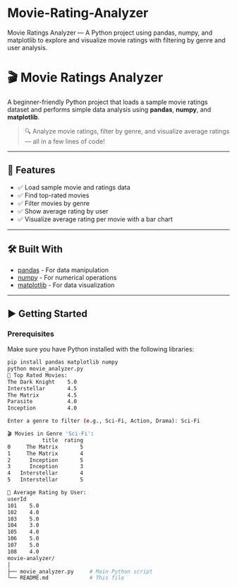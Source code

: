 # Movie-Rating-Analyzer
 Movie Ratings Analyzer — A Python project using pandas, numpy, and matplotlib to explore and visualize movie ratings with filtering by genre and user analysis.
# 🎬 Movie Ratings Analyzer

A beginner-friendly Python project that loads a sample movie ratings dataset and performs simple data analysis using **pandas**, **numpy**, and **matplotlib**.

> 🔍 Analyze movie ratings, filter by genre, and visualize average ratings — all in a few lines of code!

---

## 📌 Features

- ✅ Load sample movie and ratings data
- ✅ Find top-rated movies
- ✅ Filter movies by genre
- ✅ Show average rating by user
- ✅ Visualize average rating per movie with a bar chart

---

## 🛠️ Built With

- [pandas](https://pandas.pydata.org/) - For data manipulation
- [numpy](https://numpy.org/) - For numerical operations
- [matplotlib](https://matplotlib.org/) - For data visualization

---

## ▶️ Getting Started

### Prerequisites

Make sure you have Python installed with the following libraries:

```bash
pip install pandas matplotlib numpy
python movie_analyzer.py
🎥 Top Rated Movies:
The Dark Knight    5.0
Interstellar       4.5
The Matrix         4.5
Parasite           4.0
Inception          4.0

Enter a genre to filter (e.g., Sci-Fi, Action, Drama): Sci-Fi

🎬 Movies in Genre 'Sci-Fi':
           title  rating
0     The Matrix       5
1     The Matrix       4
2      Inception       5
3      Inception       3
4   Interstellar       4
5   Interstellar       5

👤 Average Rating by User:
userId
101    5.0
102    4.0
103    5.0
104    3.0
105    4.0
106    5.0
107    5.0
108    4.0
movie-analyzer/
│
├── movie_analyzer.py     # Main Python script
└── README.md             # This file

